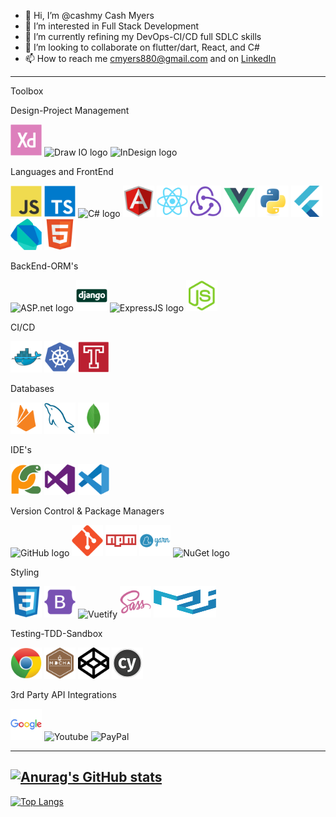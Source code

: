 - 👋 Hi, I’m @cashmy  Cash Myers
- 👀 I’m interested in Full Stack Development
- 🌱 I’m currently refining my DevOps-CI/CD full SDLC skills
- 💞️ I’m looking to collaborate on flutter/dart, React, and C#
- 📫 How to reach me cmyers880@gmail.com and on [LinkedIn](https://www.linkedin.com/in/cash-myers-91b69b23)

---

Toolbox

Design-Project Management  

<img src="https://github.com/devicons/devicon/blob/master/icons/xd/xd-plain.svg" alt="XD logo" width="50" height="50" /> <img src="https://dashboard.snapcraft.io/site_media/appmedia/2019/08/android-chrome-512x512.png" alt="Draw IO logo" width="50" height="50" /> <img src="https://cdn4.iconfinder.com/data/icons/logos-and-brands/512/4_Indesign_Adobe_logo_logos-512.png" alt="InDesign logo" width="50" height="50" />


Languages and FrontEnd

<img src="https://github.com/devicons/devicon/blob/master/icons/javascript/javascript-original.svg" alt=" JavaScript logo" width="50" height="50" /> <img src="https://github.com/devicons/devicon/blob/master/icons/typescript/typescript-original.svg" alt="Typescript logo" width="50" height="50" /> <img src="https://cis.msjc.edu/Tutorials/Programming/Languages/Csharp/images/Csharp_logo.png" alt="C# logo" width="50" height="50" /> <img src="https://github.com/devicons/devicon/blob/master/icons/angularjs/angularjs-original.svg" alt="Angular logo" width="50" height="50" /> <img src="https://github.com/devicons/devicon/blob/master/icons/react/react-original.svg" alt="React logo" width="50" height="50" /> <img src="https://github.com/devicons/devicon/blob/master/icons/redux/redux-original.svg" alt="Redux logo" width="50" height="50" /> <img src="https://github.com/devicons/devicon/blob/master/icons/vuejs/vuejs-original.svg" alt="VueJS logo" width="50" height="50" /> <img src="https://github.com/devicons/devicon/blob/master/icons/python/python-original.svg" alt="Python logo" width="50" height="50" /> <img src="https://github.com/devicons/devicon/blob/master/icons/flutter/flutter-original.svg" alt="Flutter logo" width="50" height="50" /> <img src="https://github.com/devicons/devicon/blob/master/icons/dart/dart-original.svg" alt="Dart logo" width="50" height="50" /> <img src="https://github.com/devicons/devicon/blob/master/icons/html5/html5-original.svg" alt=" HTML5 logo" width="50" height="50" />


BackEnd-ORM's

<img src="https://www.natmarchand.fr/wp-content/uploads/2018/05/asp.net_.jpg" alt="ASP.net logo" width="50" height="50" /> <img src="https://github.com/devicons/devicon/blob/master/icons/django/django-original.svg" alt="Django logo" width="50" height="50" /> <img src="https://w7.pngwing.com/pngs/925/447/png-transparent-express-js-node-js-javascript-mongodb-node-js-text-trademark-logo.png" alt="ExpressJS logo" width="50" height="50" /> <img src="https://github.com/devicons/devicon/blob/master/icons/nodejs/nodejs-original.svg" alt="NodeJS logo" width="50" height="50" />

CI/CD

<img src="https://github.com/devicons/devicon/blob/master/icons/docker/docker-original.svg" alt="Docker logo" width="50" height="50" /> <img src="https://github.com/devicons/devicon/blob/master/icons/kubernetes/kubernetes-plain.svg" alt="Kubernetes logo" width="50" height="50" /> <img src="https://github.com/devicons/devicon/blob/master/icons/travis/travis-plain.svg" alt="Travis logo" width="50" height="50" />

Databases

<img src="https://github.com/devicons/devicon/blob/master/icons/firebase/firebase-plain.svg" alt="Firebase logo" width="50" height="50" /> <img src="https://github.com/devicons/devicon/blob/master/icons/mysql/mysql-original.svg" alt="MySQL logo" width="50" height="50" /> <img src="https://github.com/devicons/devicon/blob/master/icons/mongodb/mongodb-original.svg" alt="MongoDB logo" width="50" height="50" />


IDE's

<img src="https://github.com/devicons/devicon/blob/master/icons/pycharm/pycharm-original.svg" alt="Pycharm logo" width="50" height="50" /> <img src="https://github.com/devicons/devicon/blob/master/icons/visualstudio/visualstudio-plain.svg" alt="Visual Studio logo" width="50" height="50" /> <img src="https://github.com/devicons/devicon/blob/master/icons/vscode/vscode-original.svg" alt="VS Code logo" width="50" height="50" />


Version Control & Package Managers

<img src="https://www.pngkey.com/png/full/178-1787243_github-icon-png-github-icon-white-png.png" alt="GitHub logo" width="50" height="50" /> <img src="https://github.com/devicons/devicon/blob/master/icons/git/git-original.svg" alt="Git logo" width="50" height="50" /> <img src="https://github.com/devicons/devicon/blob/master/icons/npm/npm-original-wordmark.svg" alt="NPM logo" width="50" height="50" /> <img src="https://github.com/devicons/devicon/blob/master/icons/yarn/yarn-original-wordmark.svg" alt="Yarn logo" width="50" height="50" /> <img src="https://www.nuget.org/Content/gallery/img/logo-og-600x600.png" alt="NuGet logo" width="50" height="50" />


Styling

<img src="https://github.com/devicons/devicon/blob/master/icons/css3/css3-original.svg" alt="CSS logo" width="50" height="50" /> <img src="https://github.com/devicons/devicon/blob/master/icons/bootstrap/bootstrap-plain.svg" alt="Bootstrap logo" width="50" height="50" /> <img src="https://iconape.com/wp-content/png_logo_vector/vuetify.png" alt="Vuetify" width="50" height="50" /> <img src="https://github.com/devicons/devicon/blob/master/icons/sass/sass-original.svg" alt="Sass logo" width="50" height="50" /> <img src="https://github.com/devicons/devicon/blob/master/icons/materialui/materialui-original.svg" alt="Material UI logo" width="100" height="50" />


Testing-TDD-Sandbox

<img src="https://github.com/devicons/devicon/blob/master/icons/chrome/chrome-original.svg" alt="Chrome logo" width="50" height="50" /> <img src="https://github.com/devicons/devicon/blob/master/icons/mocha/mocha-plain.svg" alt="Mocha logo" width="50" height="50" /> <img src="https://github.com/devicons/devicon/blob/master/icons/codepen/codepen-plain.svg" alt="Codepen logo" width="50" height="50" /> <img src="https://github.com/cashmy/cashmy/blob/main/8908513.png" alt="Cypress logo" width="50" height="50" />

 
3rd Party API Integrations

<img src="https://github.com/devicons/devicon/blob/master/icons/google/google-original-wordmark.svg" alt="Google Maps" width="50" height="50" /> <img src="https://www.freeiconspng.com/thumbs/youtube-logo-png/youtube-icon-app-logo-png-9.png" alt="Youtube" width="50" height="50" /> 
<img src="https://www.paypalobjects.com/webstatic/mktg/logo-center/PP_Acceptance_Marks_for_LogoCenter_150x94.png" alt="PayPal" width="75" height="50" />

---
[![Anurag's GitHub stats](https://github-readme-stats.vercel.app/api?username=cashmy)](https://github.com/anuraghazra/github-readme-stats)
---
[![Top Langs](https://github-readme-stats.vercel.app/api/top-langs/?username=anuraghazra&layout=compact)](https://github.com/anuraghazra/github-readme-stats)
<!---
cashmy/cashmy is a ✨ special ✨ repository because its `README.md` (this file) appears on your GitHub profile.
You can click the Preview link to take a look at your changes.
--->
